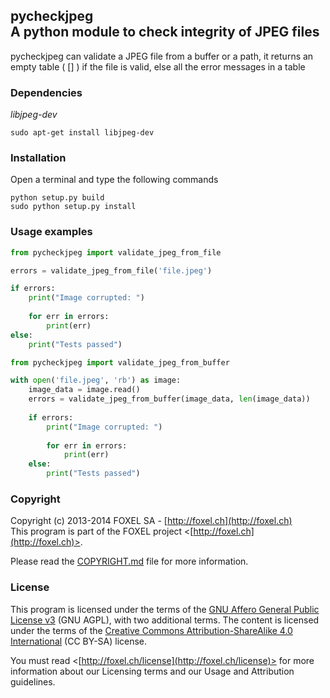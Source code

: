 
## pycheckjpeg<br />A python module to check integrity of JPEG files

pycheckjpeg can validate a JPEG file from a buffer or a path, it returns an empty table ( [] ) if the file is valid, else all the error messages in a table

### Dependencies

 _libjpeg-dev_

    sudo apt-get install libjpeg-dev
    

### Installation

Open a terminal and type the following commands

    python setup.py build
    sudo python setup.py install
    
### Usage examples

```python
from pycheckjpeg import validate_jpeg_from_file

errors = validate_jpeg_from_file('file.jpeg')

if errors:
    print("Image corrupted: ")
    
    for err in errors:
        print(err)
else:
    print("Tests passed")

```


```python
from pycheckjpeg import validate_jpeg_from_buffer

with open('file.jpeg', 'rb') as image:
    image_data = image.read()
    errors = validate_jpeg_from_buffer(image_data, len(image_data))
    
    if errors:
        print("Image corrupted: ")
        
        for err in errors:
            print(err)
    else:
        print("Tests passed")

```

### Copyright

Copyright (c) 2013-2014 FOXEL SA - [http://foxel.ch](http://foxel.ch)<br />
This program is part of the FOXEL project <[http://foxel.ch](http://foxel.ch)>.

Please read the [COPYRIGHT.md](COPYRIGHT.md) file for more information.


### License

This program is licensed under the terms of the
[GNU Affero General Public License v3](http://www.gnu.org/licenses/agpl.html)
(GNU AGPL), with two additional terms. The content is licensed under the terms
of the
[Creative Commons Attribution-ShareAlike 4.0 International](http://creativecommons.org/licenses/by-sa/4.0/)
(CC BY-SA) license.

You must read <[http://foxel.ch/license](http://foxel.ch/license)> for more
information about our Licensing terms and our Usage and Attribution guidelines.
